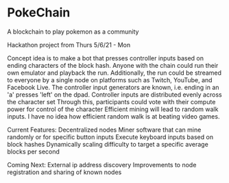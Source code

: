 # PokeChain
A blockchain to play pokemon as a community

Hackathon project from Thurs 5/6/21 - Mon

Concept idea is to make a bot that presses controller inputs based on ending characters of the block hash. Anyone with the chain could run their own emulator and playback the run. 
Additionally, the run could be streamed to everyone by a single node on platforms such as Twitch, YouTube, and Facebook Live.
The controller input generators are known, i.e. ending in an 'a' presses 'left' on the dpad. Controller inputs are distributed evenly across the character set
Through this, participants could vote with their compute power for control of the character
Efficient mining will lead to random walk inputs. I have no idea how efficient random walk is at beating video games.


Current Features:
Decentralized nodes
Miner software that can mine randomly or for specific button inputs
Execute keyboard inputs based on block hashes
Dynamically scaling difficulty to target a specific average blocks per second

Coming Next:
External ip address discovery
Improvements to node registration and sharing of known nodes
